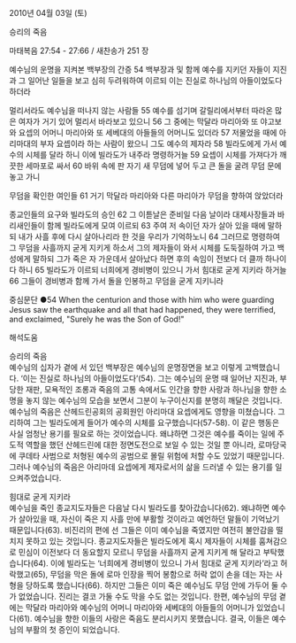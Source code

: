 2010년 04월 03일 (토)

승리의 죽음



마태복음 27:54 - 27:66 / 새찬송가 251 장


예수님의 운명을 지켜본 백부장의 간증
54 백부장과 및 함께 예수를 지키던 자들이 지진과 그 일어난 일들을 보고 심히 두려워하여 이르되 이는 진실로 하나님의 아들이었도다 하더라 

멀리서라도 예수님을 떠나지 않는 사람들
55 예수를 섬기며 갈릴리에서부터 따라온 많은 여자가 거기 있어 멀리서 바라보고 있으니 56 그 중에는 막달라 마리아와 또 야고보와 요셉의 어머니 마리아와 또 세베대의 아들들의 어머니도 있더라 57 저물었을 때에 아리마대의 부자 요셉이라 하는 사람이 왔으니 그도 예수의 제자라 58 빌라도에게 가서 예수의 시체를 달라 하니 이에 빌라도가 내주라 명령하거늘 59 요셉이 시체를 가져다가 깨끗한 세마포로 싸서 60 바위 속에 판 자기 새 무덤에 넣어 두고 큰 돌을 굴려 무덤 문에 놓고 가니 

무덤을 확인한 여인들
61 거기 막달라 마리아와 다른 마리아가 무덤을 향하여 앉았더라 

종교인들의 요구와 빌라도의 승인
62 그 이튿날은 준비일 다음 날이라 대제사장들과 바리새인들이 함께 빌라도에게 모여 이르되 63 주여 저 속이던 자가 살아 있을 때에 말하되 내가 사흘 후에 다시 살아나리라 한 것을 우리가 기억하노니 64 그러므로 명령하여 그 무덤을 사흘까지 굳게 지키게 하소서 그의 제자들이 와서 시체를 도둑질하여 가고 백성에게 말하되 그가 죽은 자 가운데서 살아났다 하면 후의 속임이 전보다 더 클까 하나이다 하니 65 빌라도가 이르되 너희에게 경비병이 있으니 가서 힘대로 굳게 지키라 하거늘 66 그들이 경비병과 함께 가서 돌을 인봉하고 무덤을 굳게 지키니라 

중심문단 ●54 When the centurion and those with him who were guarding Jesus saw the earthquake and all that had happened, they were terrified, and exclaimed, "Surely he was the Son of God!"

해석도움





승리의 죽음  
예수님의 십자가 곁에 서 있던 백부장은 예수님의 운명장면을 보고 이렇게 고백했습니다. ‘이는 진실로 하나님의 아들이었도다’(54). 그는 예수님의 운명 때 일어난 지진과, 부당한 재판, 모욕적인 조롱과 죽음의 고통 속에서도 인간을 향한 사랑과 하나님을 향한 소명을 놓지 않는 예수님의 모습을 보면서 그분이 누구이신지를 분명히 깨달은 것입니다. 예수님의 죽음은 산헤드린공회의 공회원인 아리마대 요셉에게도 영향을 미쳤습니다. 그리하여 그는 빌라도에게 들어가 예수의 시체를 요구했습니다(57-58). 이 같은 행동은 사실 엄청난 용기를 필요로 하는 것이었습니다. 왜냐하면 그것은 예수를 죽이는 일에 주도적 역할을 했던 산헤드린에 대한 정면도전으로 보일 수 있는 것일 뿐 아니라, 로마당국에 쿠데타 사범으로 처형된 예수의 공범으로 몰릴 위험에 처할 수도 있었기 때문입니다. 그러나 예수님의 죽음은 아리마데 요셉에게 제자로서의 삶을 드러낼 수 있는 용기를 일으켜주었습니다. 

힘대로 굳게 지키라  
예수님을 죽인 종교지도자들은 다음날 다시 빌라도를 찾아갔습니다(62). 왜냐하면 예수가 살아있을 때, 자신이 죽은 지 사흘 만에 부활할 것이라고 예언하던 말들이 기억났기 때문입니다(63). 비진리의 편에 선 그들은 이미 예수님을 죽였지만 여전히 불안감을 떨치지 못하고 있는 것입니다. 종교지도자들은 빌라도에게 혹시 제자들이 시체를 훔쳐감으로 민심이 이전보다 더 동요할지 모르니 무덤을 사흘까지 굳게 지키게 해 달라고 부탁했습니다(64). 이에 빌라도는 ‘너희에게 경비병이 있으니 가서 힘대로 굳게 지키라’라고 허락했고(65), 무덤을 막은 돌에 로마 인장을 찍어 봉함으로 허락 없이 손을 데는 자는 사형을 당하도록 했습니다(66). 하지만 그들은 이미 죽은 예수님도 무덤 안에 가두어 둘 수가 없었습니다. 진리는 결코 가둘 수도 막을 수도 없는 것입니다. 한편, 예수님의 무덤 곁에는 막달라 마리아와 예수님의 어머니 마리아와 세베대의 아들들의 어머니가 있었습니다(61). 예수님을 향한 이들의 사랑은 죽음도 분리시키지 못했습니다. 결국, 이들은 예수님의 부활의 첫 증인이 되었습니다.